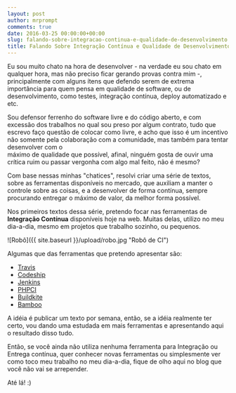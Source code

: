 ```yaml
---
layout: post
author: mrprompt
comments: true
date: 2016-03-25 00:00:00+00:00
slug: falando-sobre-integracao-continua-e-qualidade-de-desenvolvimento
title: Falando Sobre Integração Contínua e Qualidade de Desenvolvimento
---  
```


Eu sou muito chato na hora de desenvolver - na verdade eu sou chato em qualquer hora, mas não preciso 
ficar gerando provas contra mim -, principalmente com alguns ítens que defendo serem de extrema 
importância para quem pensa em qualidade de software, ou de desenvolvimento, como testes, integração 
contínua, deploy automatizado e etc.

Sou defensor ferrenho do software livre e do código aberto, e com excessão dos trabalhos no qual sou 
preso por algum contrato, tudo que escrevo faço questão de colocar como livre, e acho que isso é um 
incentivo não somente pela colaboração com a comunidade, mas também para tentar desenvolver com o   
máximo de qualidade que possível, afinal, ninguém gosta de ouvir uma crítica ruim ou passar vergonha 
com algo mal feito, não é mesmo?

Com base nessas minhas "chatices", resolvi criar uma série de textos, sobre as ferramentas disponíveis 
no mercado, que auxiliam a manter o controle sobre as coisas, e a desenvolver de forma contínua, sempre 
procurando entregar o máximo de valor, da melhor forma possível.

Nos primeiros textos dessa série, pretendo focar nas ferramentas de **Integração Contínua** disponíveis 
hoje na web. Muitas delas, utilizo no meu dia-a-dia, mesmo em projetos que trabalho sozinho, ou pequenos.

![Robô]({{ site.baseurl }}/upload/robo.jpg "Robô de CI")

Algumas que das ferramentas que pretendo apresentar são:

- [Travis](https://travis-ci.org/)
- [Codeship](https://codeship.com/)
- [Jenkins](https://jenkins.io/)
- [PHPCI](https://www.phptesting.org/)
- [Buildkite](https://buildkite.com/)
- [Bamboo](https://www.atlassian.com/software/bamboo)

A idéia é publicar um texto por semana, então, se a idéia realmente ter certo, vou dando uma estudada 
em mais ferramentas e apresentando aqui o resultado disso tudo.

Então, se você ainda não utiliza nenhuma ferramenta para Integração ou Entrega contínua, quer conhecer 
novas ferramentas ou simplesmente ver como toco meu trabalho no meu dia-a-dia, fique de olho aqui no blog 
que você não vai se arrepender.

Até lá! :)